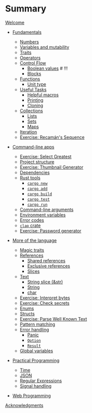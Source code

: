 # Summary

[Welcome](./0-welcome.md)

- [Fundamentals](./1-fundamentals/intro.md)
  - [Numbers](./1-fundamentals/numbers.md)
  - [Variables and mutability](./1-fundamentals/variables.md)
  - [Traits](./1-fundamentals/traits.md)
  - [Operators](./1-fundamentals/operators.md)
  - [Control Flow](./1-fundamentals/control-flow.md)
    - [Boolean values](./1-fundamentals/booleans.md) # !!!
    - [Blocks](./1-fundamentals/control-flow-blocks.md)
  - [Functions](./1-fundamentals/functions.md)
    - [Unit type](./1-fundamentals/functions-unit-type.md)
  - [Useful Tasks](./1-fundamentals/useful-tasks/intro.md)
    - [Helpful macros](./1-fundamentals/useful-tasks/helpful-macros.md)
    - [Printing](./1-fundamentals/useful-tasks/printing.md)
    - [Cloning](./1-fundamentals/useful-tasks/cloning.md)
  - [Collections](./1-fundamentals/collections/intro.md)
    - [Lists](./1-fundamentals/collections/lists.md)
    - [Sets](./1-fundamentals/collections/sets.md)
    - [Maps](./1-fundamentals/collections/maps.md)
  - [Iteration](./1-fundamentals/iteration.md)
  - [Exercise: Recamán's Sequence](./1-fundamentals/1-x-exercise-recaman.md)
  <!-- - [Exercise: Implement ArrayMap](./1-fundamentals/x-implement-arraymap.md) -->

- [Command-line apps](./2-command-line/intro.md)
  - [Exercise: Select Greatest](./2-command-line/select-greatest.md)
  - [Project structure](./2-command-line/project-structure.md)
  - [Exercise: Thumbnail Generator](./2-command-line/thumbnail-generator.md)
  - [Dependencies](./2-command-line/working-with-dependencies.md)
  - [Rust tools](./2-command-line/1-tools.md)
    - [`cargo new`](./2-command-line/cargo-new.md)
    - [`cargo add`](./2-command-line/cargo-add.md)
    - [`cargo build`](./2-command-line/cargo-build.md)
    - [`cargo test`](./2-command-line/cargo-test.md)
    - [`cargo run`](./2-command-line/cargo-run.md)
  - [Command-line arguments](./2-command-line/command-line-args.md)
  - [Environment variables](./2-command-line/env.md)
  - [Error codes](./2-command-line/error-codes.md)
  - [`clap` crate](./2-command-line/clap.md)
  - [Exercise: Password generator](./2-command-line/password-generator.md)

- [More of the language](./3-more-of-the-language/intro.md)
  - [Magic traits](./3-more-of-the-language/magic-traits.md)
  - [References](./3-more-of-the-language/references/intro.md)
    - [Shared references](./3-more-of-the-language/references/shared-references.md)
    - [Exclusive references](./3-more-of-the-language/references/exclusive-references.md)
    - [Slices](./3-more-of-the-language/references/slices.md)
  - [Text](./2-command-line/text/intro.md)
    - [String slice (&str)](./3-more-of-the-language/text/string-slice.md)
    - [String](./3-more-of-the-language/text/string.md)
    - [char](./3-more-of-the-language/text/char.md)
  - [Exercise: Interpret bytes](exercises/interpret-bytes.md)
  - [Exercise: Check secrets](exercises/check-secrets.md)
  - [Enums](./3-more-of-the-language/enums.md)
  - [Structs](./3-more-of-the-language/structs.md)
  - [Exercise: Parse Well Known Text](exercises/wkt.md)
  - [Pattern matching](./3-more-of-the-language/pattern-matching.md)
  - [Error handling](./3-more-of-the-language/error-handling/intro.md)
    - [Panic](./3-more-of-the-language/error-handling/panic.md)
    - [`Option`](./3-more-of-the-language/error-handling/option.md)
    - [`Result`](./3-more-of-the-language/error-handling/result.md)
  - [Global variables](./3-more-of-the-language/global-variables.md)

- [Practical Programming](./4-practical-programming/intro.md)
  - [Time](./4-practical-programming/time.md)
  - [JSON](./4-practical-programming/json.md)
  - [Regular Expressions](./4-practical-programming/regular-expressions.md)
  - [Signal handling](./4-practical-programming/signal-handling.md)

- [Web Programming](./5-web-programming/intro.md)

<!--

references
memory
ownership
 -->



<!--
- [Chapter 9](./9-intro.md)
  - [Basics](./9-basics.md)
-->
<!-- - [Other Discussions](./other-discussions.md)
  - [Lints](./lints.md) -->

[Acknowledgments](./99-acknowledgements.md)